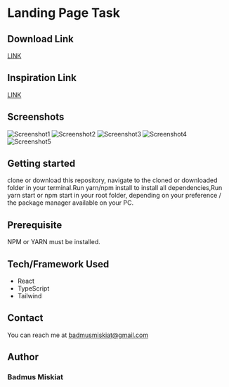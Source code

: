 # Landing Page Task

## Download Link

[LINK](https://wonderful-concha-d5e3a2.netlify.app)

## Inspiration Link

[LINK](https://housesof.world/)

## Screenshots

![Screenshot1](./assets/app-images/screenshot2.png)
![Screenshot2](./assets/app-images/screenshot3.png)
![Screenshot3](./assets/app-images/screenshot1.png)
![Screenshot4](./assets/app-images/screenshot5.png)
![Screenshot5](./assets/app-images/screenshot4.png)

## Getting started

clone or download this repository, navigate to the cloned or downloaded folder in your terminal.Run yarn/npm install to install all dependencies,Run yarn start or npm start in your root folder, depending on your preference / the package manager available on your PC.

## Prerequisite

NPM or YARN must be installed.

## Tech/Framework Used

- React
- TypeScript
- Tailwind

## Contact

You can reach me at <badmusmiskiat@gmail.com>

## Author

### **Badmus Miskiat**
